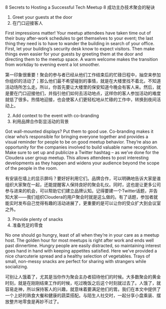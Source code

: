 8 Secrets to Hosting a Successful Tech Meetup
8 成功主办技术聚会的秘诀

1. Greet your guests at the door
1. 在门口迎接客人

First impressions matter! Your meetup attendees have taken time out of their busy after-work schedules to get themselves to your event; the last thing they need is to have to wander the building in search of your office. First, let your building’s security desk know to expect visitors. Then make things even easier for your guests by greeting them at the door and directing them to the meetup space. A warm welcome makes the transition from workday to evening event a lot smoother.

第一印象很重要！聚会的参与者已经从他们工作结束后的忙碌日程中，抽空来参加你组织的活动了；那么他们最不希望碰到的事情，就是在大楼里找不着北，不知道活动场所怎么走。所以，你首先要让大楼里的保安知道今晚会有客人来。然后，就是要在门口迎接他们，并指引他们如何去活动地点，这样你的客人参加活动的难度就低了很多。热情地迎接，也会使客人们更轻松地从忙碌的工作中，转换到夜间活动上。

2. Add context to the event with co-branding
2. 利用品牌合作彰显活动的背景

Got wall-mounted displays? Put them to good use. Co-branding makes it clear who’s responsible for bringing everyone together and provides a visual reminder for people to be on good meetup behavior. They’re also an opportunity for the companies involved to build valuable name recognition. Make sure to set up and publicize a Twitter hashtag – as we’ve done for the Cloudera user group meetup. This allows attendees to post interesting developments as they happen and widens your audience beyond the scope of the people in the room.

有安装在墙上的显示屏吗？要好好利用它们。品牌合作，可以明确地告诉大家是谁组织大家聚在一起，还能提醒客人保持良好的聚会礼仪。同时，这也是让更多公司参与进来的机会，可以帮助它们建立品牌认知。记得要建一个Twitter话题，并告知大家——我们组织Cloudera的用户聚会时就是这么做的。有了话题，参加者就能实时发布自己觉得有趣的活动进展了，更重要的是可以让你的受众扩大到会议室之外。


3. Provide plenty of snacks
3. 准备充足的零食

No one should go hungry, least of all when they’re in your care as a meetup host. The golden hour for most meetups is right after work and ends well past dinnertime. Hungry people are easily distracted, so maintaining interest goes hand in hand with keeping appetites satisfied. Here we’ve provided a nice charcuterie spread and a healthy selection of vegetables. Trays of small, non-messy snacks are perfect for sharing with strangers while socializing.

可别让人饿着了，尤其是当你作为聚会主办者招待他们的时候。大多数聚会的黄金时刻，就是在刚刚结束工作的时候，吃过晚饭之后这个时刻就过去了。人饿了，就容易走神，所以保持客人的兴趣，就意味着要满足他们的胃。我们在本文中提供了一个上好的熟食大餐和健康的蔬菜搭配。与陌生人社交时，一起分享小盘乘装、摆放整齐地零食是再妙不过了。